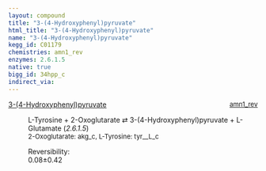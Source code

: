 ```yaml
---
layout: compound
title: "3-(4-Hydroxyphenyl)pyruvate"
html_title: "3-(4-Hydroxyphenyl)pyruvate"
name: "3-(4-Hydroxyphenyl)pyruvate"
kegg_id: C01179
chemistries: amn1_rev
enzymes: 2.6.1.5
native: true
bigg_id: 34hpp_c
indirect_via:
---
```

<dl><dt class='rs-product'><a href='{{ site.url }}{{ site.baseurl }}/compounds/C01179' class='link-dark' data-bs-toggle='tooltip' data-bs-html='true' data-bs-title='KEGG: C01179'>3-(4-Hydroxyphenyl)pyruvate</a><span style='float: right; max-width: 40%'><a href='{{ site.url }}{{ site.baseurl }}/chemistries/amn1_rev' class='link-dark opacity-50' style='font-size: small; word-wrap: anywhere;'>amn1_rev</a></span></dt><dd><p>L-Tyrosine + 2-Oxoglutarate &#8644; 3-(4-Hydroxyphenyl)pyruvate + L-Glutamate (<i>2.6.1.5</i>)<br /><span style='font-size: small;'><span data-bs-toggle='tooltip' data-bs-html='true' data-bs-title='KEGG: C00026'>2-Oxoglutarate</span>: akg_c, <span data-bs-toggle='tooltip' data-bs-html='true' data-bs-title='KEGG: C00082'>L-Tyrosine</span>: tyr__L_c</span><br /><div class="reversibility_info">Reversibility: <div class="progress"><div class="progress-bar bg-success" role="progressbar" style="width: 0%" aria-valuenow="0" aria-valuemin="0" aria-valuemax="100"></div></div><span>0.08&plusmn;0.42</span><div class="progress"><div class="progress-bar bg-danger" role="progressbar" style="width: 0.76%" aria-valuenow="0.07587933219936929" aria-valuemin="0" aria-valuemax="10"></div><div class="progress-bar bg-warning" role="progressbar" style="width: 4.18%" aria-valuenow="0.07587933219936929" aria-valuemin="0" aria-valuemax="10"></div></div></div></p><dl></dl></dd></dl>
